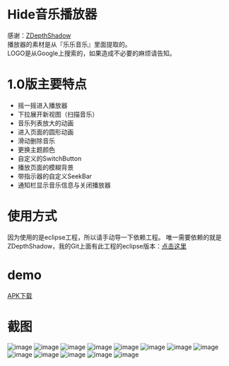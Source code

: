 # Hide音乐播放器   
感谢：<a href="https://github.com/ShogoMizumoto/ZDepthShadow" target="_blank">ZDepthShadow</a>  
播放器的素材是从『乐乐音乐』里面提取的。  
LOGO是从Google上搜索的，如果造成不必要的麻烦请告知。


# 1.0版主要特点
* 摇一摇进入播放器
* 下拉展开新视图（扫描音乐）
* 音乐列表放大的动画
* 进入页面的圆形动画
* 滑动删除音乐
* 更换主题颜色
* 自定义的SwitchButton
* 播放页面的模糊背景
* 带指示器的自定义SeekBar
* 通知栏显示音乐信息与关闭播放器  


# 使用方式  
因为使用的是eclipse工程，所以请手动导一下依赖工程。
唯一需要依赖的就是ZDepthShadow，我的Git上面有此工程的eclipse版本：<a href="https://github.com/w9xhc/ShadowLayout-for-eclipse" target="_blank">点击这里</a> 

# demo  
<a href="https://github.com/w9xhc/Hide-Music-Player/blob/master/apk/hide_player.apk" target="_blank">APK下载</a> 


# 截图  
![image](https://github.com/w9xhc/Hide-Music-Player/blob/master/Screenshots/1.jpg?raw=true)
![image](https://github.com/w9xhc/Hide-Music-Player/blob/master/Screenshots/2.jpg?raw=true)
![image](https://github.com/w9xhc/Hide-Music-Player/blob/master/Screenshots/3.jpg?raw=true)
![image](https://github.com/w9xhc/Hide-Music-Player/blob/master/Screenshots/4.jpg?raw=true)
![image](https://github.com/w9xhc/Hide-Music-Player/blob/master/Screenshots/5.jpg?raw=true)
![image](https://github.com/w9xhc/Hide-Music-Player/blob/master/Screenshots/5.5.jpg?raw=true)
![image](https://github.com/w9xhc/Hide-Music-Player/blob/master/Screenshots/6.jpg?raw=true)
![image](https://github.com/w9xhc/Hide-Music-Player/blob/master/Screenshots/7.jpg?raw=true)
![image](https://github.com/w9xhc/Hide-Music-Player/blob/master/Screenshots/8.jpg?raw=true)
![image](https://github.com/w9xhc/Hide-Music-Player/blob/master/Screenshots/9.jpg?raw=true)
![image](https://github.com/w9xhc/Hide-Music-Player/blob/master/Screenshots/10.jpg?raw=true)
![image](https://github.com/w9xhc/Hide-Music-Player/blob/master/Screenshots/11.jpg?raw=true)
![image](https://github.com/w9xhc/Hide-Music-Player/blob/master/Screenshots/12.jpg?raw=true)
